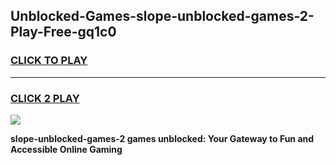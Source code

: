 
## Unblocked-Games-slope-unblocked-games-2-Play-Free-gq1c0
<h3>
<a href="https://premium76.site?title=slope-unblocked-games-2&ref=18A1">CLICK TO PLAY</a></h3>
<hr>

<h3>
<a href="https://premium76.site?title=slope-unblocked-games-2&ref=18A1">CLICK 2 PLAY</a>
  
</h3>

<a href="https://premium76.site?title=slope-unblocked-games-2&ref=18A1"><img src="https://clearcache.store/games.png"></a>


**slope-unblocked-games-2 games unblocked: Your Gateway to Fun and Accessible Online Gaming**
